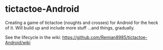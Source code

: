 # tictactoe-Android
Creating a game of tictactoe (noughts and crosses) for Android for the heck of it. Will build up and include more stuff ...and things, gradually. 

See the lifecycle in the wiki: 
https://github.com/Remian8985/tictactoe-Android/wiki
